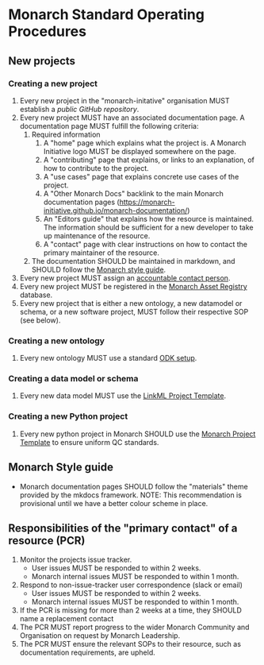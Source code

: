 # Monarch Standard Operating Procedures

## New projects

### Creating a new project

1. Every new project in the "monarch-initative" organisation MUST establish a _public GitHub repository_.
1. Every new project MUST have an associated documentation page. A documentation page MUST fulfill the following criteria:
    1. Required information
        1. A "home" page which explains what the project is. A Monarch Initiative logo MUST be displayed somewhere on the page.
        1. A "contributing" page that explains, or links to an explanation, of how to contribute to the project.
        1. A "use cases" page that explains concrete use cases of the project.
        1. A "Other Monarch Docs" backlink to the main Monarch documentation pages (https://monarch-initiative.github.io/monarch-documentation/)
        1. An "Editors guide" that explains how the resource is maintained. The information should be sufficient for a new developer to take up maintenance of the resource.
        1. A "contact" page with clear instructions on how to contact the primary maintainer of the resource.
    1. The documentation SHOULD be maintained in markdown, and SHOULD follow the [Monarch style guide](#monarch-style-guide).
1. Every new project MUST assign an [accountable contact person](#contact).
1. Every new project MUST be registered in the [Monarch Asset Registry](https://github.com/monarch-initiative/monarch-documentation/blob/main/src/data/resources.yaml) database.
1. Every new project that is either a new ontology, a new datamodel or schema, or a new software project, MUST follow their respective SOP (see below).

### Creating a new ontology

1. Every new ontology MUST use a standard [ODK setup](https://github.com/INCATools/ontology-development-kit).

### Creating a data model or schema

1. Every new data model MUST use the [LinkML Project Template](https://github.com/linkml/linkml-project-cookiecutter/).

### Creating a new Python project

1. Every new python project in Monarch SHOULD use the [Monarch Project Template](https://github.com/monarch-initiative/monarch-project-template) to ensure uniform QC standards.

## Monarch Style guide

- Monarch documentation pages SHOULD follow the "materials" theme provided by the mkdocs framework. NOTE: This recommendation is provisional until we have a better colour scheme in place.

<a id="contact"></a>

## Responsibilities of the "primary contact" of a resource (PCR)

1. Monitor the projects issue tracker. 
   - User issues MUST be responded to within 2 weeks.
   - Monarch internal issues MUST be responded to within 1 month.
1. Respond to non-issue-tracker user correspondence (slack or email) 
   - User issues MUST be responded to within 2 weeks.
   - Monarch internal issues MUST be responded to within 1 month.
1. If the PCR is missing for more than 2 weeks at a time, they SHOULD name a replacement contact
1. The PCR MUST report progress to the wider Monarch Community and Organisation on request by Monarch Leadership.
1. The PCR MUST ensure the relevant SOPs to their resource, such as documentation requirements, are upheld.